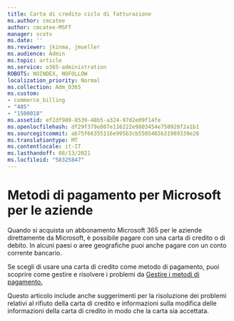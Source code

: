 ```yaml
---
title: Carta di credito ciclo di fatturazione
ms.author: cmcatee
author: cmcatee-MSFT
manager: scotv
ms.date: ''
ms.reviewer: jkinma, jmueller
ms.audience: Admin
ms.topic: article
ms.service: o365-administration
ROBOTS: NOINDEX, NOFOLLOW
localization_priority: Normal
ms.collection: Adm_O365
ms.custom:
- commerce_billing
- "485"
- "1500018"
ms.assetid: ef2df989-8539-48b5-a324-97d2e09f14fe
ms.openlocfilehash: df29f379e807e116222e9803454e750928f2a1b1
ms.sourcegitcommit: ab75f66355116e995b3cb5505465b31989339e28
ms.translationtype: MT
ms.contentlocale: it-IT
ms.lasthandoff: 08/13/2021
ms.locfileid: "58325847"
---
```

# <a name="payment-methods-for-microsoft-for-business"></a>Metodi di pagamento per Microsoft per le aziende

Quando si acquista un abbonamento Microsoft 365 per le aziende direttamente da Microsoft, è possibile pagare con una carta di credito o di debito. In alcuni paesi o aree geografiche puoi anche pagare con un conto corrente bancario.
  
Se scegli di usare una carta di credito come metodo di pagamento, puoi scoprire come gestire e risolvere i problemi da [Gestire i metodi di pagamento.](https://docs.microsoft.com/microsoft-365/commerce/billing-and-payments/manage-payment-methods)
  
Questo articolo include anche suggerimenti per la risoluzione dei problemi relativi al rifiuto della carta di credito e informazioni sulla modifica delle informazioni della carta di credito in modo che la carta sia accettata.